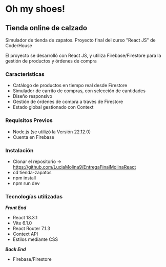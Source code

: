# Oh my shoes! 
## Tienda online de calzado

Simulador de tienda de zapatos. Proyecto final del curso "React JS" de CoderHouse

El proyecto se desarrolló con React JS, y utiliza Firebase/Firestore para la gestión de productos y órdenes de compra

### Características

- Catálogo de productos en tiempo real desde Firestore
- Simulador de carrito de compras, con selección de cantidades
- Diseño responsivo
- Gestión de órdenes de compra a través de Firestore
- Estado global gestionado con Context 

### Requisitos Previos

- Node.js (se utilizó la Versión 22.12.0)
- Cuenta en Firebase

### Instalación 

- Clonar el repositorio -> https://github.com/LuciaMolina9/EntregaFinalMolinaReact
- cd tienda-zapatos
- npm install
- npm run dev

### Tecnologías utilizadas

***Front End***
- React 18.3.1
- Vite 6.1.0
- React Router 7.1.3
- Context API
- Estilos mediante CSS

***Back End***
- Firebase/Firestore
